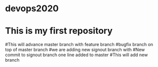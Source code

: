 # devops2020
# This is my first repository
#This will advance master branch with feature branch
#bugfix branch on top of master branch
#we are adding new signout branch with #New commit to signout branch
one line added to master
#This will add new branch
